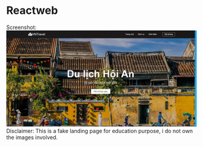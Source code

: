 # Reactweb
Screenshot:
![Screenshot](screenshot.png)
Disclaimer: This is a fake landing page for education purpose, i do not own the images involved.
